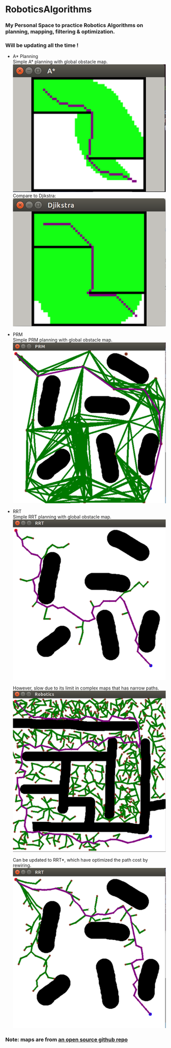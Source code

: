 # RoboticsAlgorithms

### My Personal Space to practice Robotics Algorithms on planning, mapping, filtering & optimization.

### Will be updating all the time !

- A* Planning\
  Simple A* planning with global obstacle map.
  ![](./results/astar.png)
  Compare to Djikstra:
  ![](./results/djikstra.png)

- PRM\
  Simple PRM planning with global obstacle map.
  ![PRM](./results/prm.png)

- RRT\
  Simple RRT planning with global obstacle map.
  ![RRT](./results/rrt.png)

  However, slow due to its limit in complex maps that has narrow paths.
  ![RRT2](./results/rrt2.png)

  Can be updated to RRT*, which have optimized the path cost by rewiring.
  ![RRT*](./results/rrt_star.png)

### Note: maps are from [an open source github repo](https://github.com/XM522706601/robotics_tutorial_for_zhihu)
